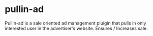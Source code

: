 # pullin-ad
Pullin-ad is a sale oriented ad management pluigin that pulls in only interested user in the advertiser's website. Ensures / Increases sale.